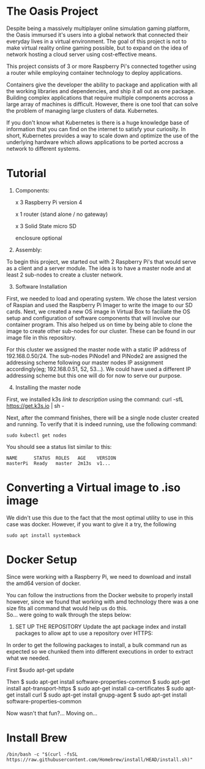 # The Oasis Project

Despite being a massively multiplayer online simulation gaming platform,
the Oasis immursed it's users into a global network that connected their everyday 
lives in a virtual environment. The goal of this project is not to make virtual 
reality online gaming possible, but to expand on the idea of network hosting 
a cloud server using cost-effective means.

This project consists of 3 or more Raspberry Pi's connected together using a 
router while employing container technology to deploy applications.  

Containers give the developer the ability to package and application with all the working
libraries and dependencies, and ship it all out as one package.  Building complex
applications that require multiple components accross a large array of machines
is difficult.  However, there is one tool that can solve the problem of managing
large clusters of data.  Kubernetes.

If you don't know what Kubernetes is there is a huge knowledge base of information
that you can find on the internet to satisfy your curiosity.  In short, Kubernetes
provides a way to scale down and optimize the use of the underlying hardware which
allows applications to be ported accross a network to different systems.  

# Tutorial

1. Components: 

	x 3 Raspberry Pi version 4
	
	x 1 router (stand alone / no gateway)
	
	x 3 Solid State micro SD
	
	enclosure optional

2. Assembly:

To begin this project, we started out with 2 Raspberry Pi's that would serve 
as a client and a server module.  The idea is to have a master node and at least
2 sub-nodes to create a cluster network.  

3. Software Installation

First, we needed to load and operating system.  We chose the latest version of 
Raspian and used the Raspberry Pi Imager to write the image to our SD cards.
Next, we created a new OS image in Virtual Box to faciliate the OS setup and
configuration of software components that will involve our container program.
This also helped us on time by being able to clone the image to create other 
sub-nodes for our cluster.  These can be found in our image file in this 
repository.

For this cluster we assigned the master node with a static IP address of 
192.168.0.50/24.  The sub-nodes PiNode1 and PiNode2 are assigned the addressing
scheme following our master nodes IP assignment accordingly(eg; 192.168.0.51, 52, 53...).
We could have used a different IP addressing scheme but this one will do for
now to serve our purpose.

4. Installing the master node

First, we installed k3s *link to description* using the command:
	curl -sfL https://get.k3s.io | sh -

Next, after the command finishes, there will be a single node cluster created 
and running.  To verify that it is indeed running, use the following command:

	sudo kubectl get nodes

You should see a status list similar to this:

	NAME      STATUS  ROLES   AGE    VERSION
	masterPi  Ready   master  2m13s  v1...

# Converting a Virtual image to .iso image
We didn't use this due to the fact that the most optimal utility to use in this case was docker.  However,
if you want to give it a try, the following 

	sudo apt install systemback 

# Docker Setup

Since were working with a Raspberry Pi, we need to download and install the amd64 version of docker.  

You can follow the instructions from the Docker website to properly install however, since we found
that working with amd technology there was a one size fits all command that would help us do this.  
So... were going to walk through the steps below:

1.  SET UP THE REPOSITORY
Update the apt package index and install packages to allow apt to use a repository over HTTPS:

In order to get the following packages to install, a bulk command run as expected
so we chunked them into different executions in order to extract what we needed.  

First	$sudo apt-get update

Then	$ sudo apt-get install software-properties-common
	$ sudo apt-get install apt-transport-https
	$ sudo apt-get install ca-certificates
	$ sudo apt-get install curl
	$ sudo apt-get install gnupg-agent
	$ sudo apt-get install software-properties-common
	
Now wasn't that fun?... Moving on...

# Install Brew

	/bin/bash -c "$(curl -fsSL https://raw.githubusercontent.com/Homebrew/install/HEAD/install.sh)"	


